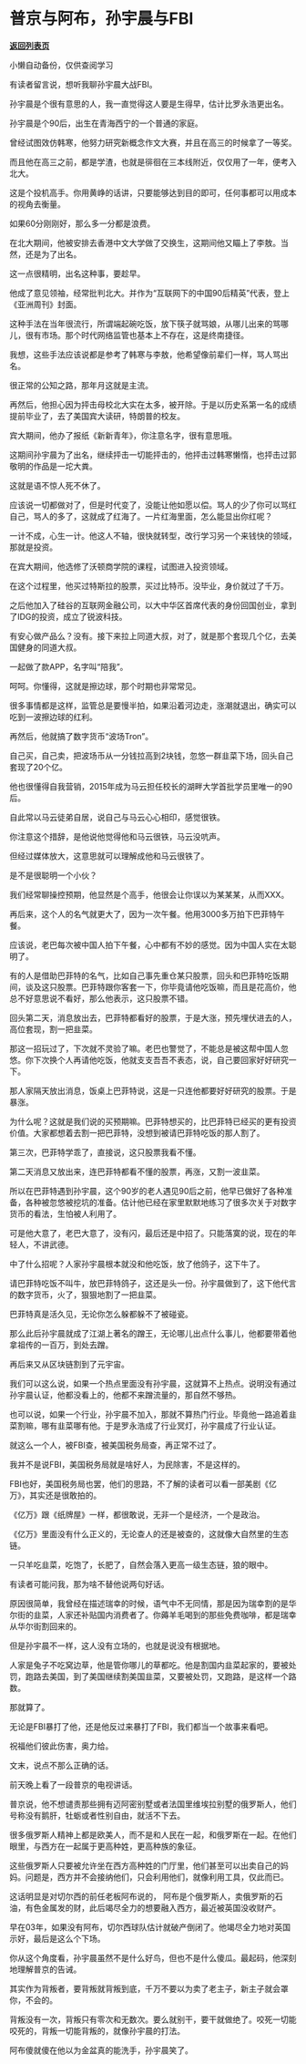# 普京与阿布，孙宇晨与FBI

[**返回列表页**](/gzh/记忆承载)

小懒自动备份，仅供查阅学习

有读者留言说，想听我聊孙宇晨大战FBI。

  

孙宇晨是个很有意思的人，我一直觉得这人要是生得早，估计比罗永浩更出名。  

  

孙宇晨是个90后，出生在青海西宁的一个普通的家庭。

  

曾经试图效仿韩寒，他努力研究新概念作文大赛，并且在高三的时候拿了一等奖。  

  

而且他在高三之前，都是学渣，也就是徘徊在三本线附近，仅仅用了一年，便考入北大。

  

这是个投机高手。你用黄峥的话讲，只要能够达到目的即可，任何事都可以用成本的视角去衡量。

  

如果60分刚刚好，那么多一分都是浪费。

  

在北大期间，他被安排去香港中文大学做了交换生，这期间他又瞄上了李敖。当然，还是为了出名。

  

这一点很精明，出名这种事，要趁早。

  

他成了意见领袖，经常批判北大。并作为“互联网下的中国90后精英”代表，登上《亚洲周刊》封面。

  

这种手法在当年很流行，所谓端起碗吃饭，放下筷子就骂娘，从哪儿出来的骂哪儿，很有市场。那个时代网络监管也基本上不存在，这是终南捷径。

  

我想，这些手法应该说都是参考了韩寒与李敖，他希望像前辈们一样，骂人骂出名。

  

很正常的公知之路，那年月这就是主流。

  

再然后，他担心因为抨击母校北大实在太多，被开除。于是以历史系第一名的成绩提前毕业了，去了美国宾大读研，特朗普的校友。

  
宾大期间，他办了报纸《新新青年》，你注意名字，很有意思哦。

  

这期间孙宇晨为了出名，继续抨击一切能抨击的，他抨击过韩寒懒惰，也抨击过郭敬明的作品是一坨大粪。

  

这就是语不惊人死不休了。

  

应该说一切都做对了，但是时代变了，没能让他如愿以偿。骂人的少了你可以骂红自己，骂人的多了，这就成了红海了。一片红海里面，怎么能显出你红呢？

  

一计不成，心生一计。他这人不轴，很快就转型，改行学习另一个来钱快的领域，那就是投资。

  

在宾大期间，他选修了沃顿商学院的课程，试图进入投资领域。

  

在这个过程里，他买过特斯拉的股票，买过比特币。没毕业，身价就过了千万。

  

之后他加入了硅谷的互联网金融公司，以大中华区首席代表的身份回国创业，拿到了IDG的投资，成立了锐波科技。

  

有安心做产品么？没有。接下来拉上同道大叔，对了，就是那个套现几个亿，去美国健身的同道大叔。

  

一起做了款APP，名字叫“陪我”。

  

呵呵。你懂得，这就是擦边球，那个时期也非常常见。

  

很多事情都是这样，监管总是要慢半拍，如果沿着河边走，涨潮就退出，确实可以吃到一波擦边球的红利。  

  

再然后，他就搞了数字货币“波场Tron”。

  

自己买，自己卖，把波场币从一分钱拉高到2块钱，忽悠一群韭菜下场，回头自己套现了20个亿。

  

他也很懂得自我营销，2015年成为马云担任校长的湖畔大学首批学员里唯一的90后。

  

自此常以马云徒弟自居，说自己与马云心心相印，感觉很铁。

  

你注意这个措辞，是他说他觉得他和马云很铁，马云没吭声。

  

但经过媒体放大，这意思就可以理解成他和马云很铁了。

  

是不是很聪明一个小伙？

  

我们经常聊操控预期，他显然是个高手，他很会让你误以为某某某，从而XXX。  

  

再后来，这个人的名气就更大了，因为一次午餐。他用3000多万拍下巴菲特午餐。  

  

应该说，老巴每次被中国人拍下午餐，心中都有不妙的感觉。因为中国人实在太聪明了。

  

有的人是借助巴菲特的名气，比如自己事先重仓某只股票，回头和巴菲特吃饭期间，谈及这只股票。巴菲特跟你客套一下，你毕竟请他吃饭嘛，而且是花高价，他总不好意思说不看好，那么他表示，这只股票不错。  

  

回头第二天，消息放出去，巴菲特都看好的股票，于是大涨，预先埋伏进去的人，高位套现，割一把韭菜。

  

那这一招玩过了，下次就不灵验了嘛。老巴也警觉了，不能总是被这帮中国人忽悠。你下次换个人再请他吃饭，他就支支吾吾不表态，说，自己要回家好好研究一下。  

  

那人家隔天放出消息，饭桌上巴菲特说，这是一只连他都要好好研究的股票。于是暴涨。  

  

为什么呢？这就是我们说的买预期嘛。巴菲特想买的，比巴菲特已经买的更有投资价值。大家都想着去割一把巴菲特，没想到被请巴菲特吃饭的那人割了。

  

第三次，巴菲特学乖了，直接说，这只股票我看不懂。

  

第二天消息又放出来，连巴菲特都看不懂的股票，再涨，又割一波韭菜。

  

所以在巴菲特遇到孙宇晨，这个90岁的老人遇见90后之前，他早已做好了各种准备，各种被忽悠被挖坑的准备。估计他已经在家里默默地练习了很多次关于对数字货币的看法，生怕被人利用了。

  

可是他大意了，老巴大意了，没有闪，最后还是中招了。只能落寞的说，现在的年轻人，不讲武德。

  

中了什么招呢？人家孙宇晨根本就没和他吃饭，放了他鸽子，这下牛了。  

  

请巴菲特吃饭不叫牛，放巴菲特鸽子，这还是头一份。孙宇晨做到了，这下他代言的数字货币，火了，狠狠地割了一把韭菜。

  

巴菲特真是活久见，无论你怎么躲都躲不了被碰瓷。  

  

那么此后孙宇晨就成了江湖上著名的蹭王，无论哪儿出点什么事儿，他都要带着他拿祖传的一百万，到处去蹭。

  

再后来又从区块链割到了元宇宙。  

  

我们可以这么说，如果一个热点里面没有孙宇晨，这就算不上热点。说明没有通过孙宇晨认证，他都没看上的，他都不来蹭流量的，那自然不够热。

  

也可以说，如果一个行业，孙宇晨不加入，那就不算热门行业。毕竟他一路追着韭菜割嘛，哪有韭菜哪有他。于是罗永浩成了行业冥灯，孙宇晨成了行业认证。

  

就这么一个人，被FBI查，被美国税务局查，再正常不过了。  

  

我并不是说FBI，美国税务局就是啥好人，为民除害，不是这样的。  

  

FBI也好，美国税务局也罢，他们的思路，不了解的读者可以看一部美剧《亿万》，其实还是很敢拍的。

  

《亿万》跟《纸牌屋》一样，都很敢说，无非一个是经济，一个是政治。  

  

《亿万》里面没有什么正义的，无论查人的还是被查的，这就像大自然里的生态链。

  

一只羊吃韭菜，吃饱了，长肥了，自然会落入更高一级生态链，狼的眼中。

  

有读者可能问我，那为啥不替他说两句好话。

  

原因很简单，我曾经在描述瑞幸的时候，语气中不无同情，那是因为瑞幸割的是华尔街的韭菜，人家还补贴国内消费者了。你薅羊毛喝到的那些免费咖啡，都是瑞幸从华尔街割回来的。

  

但是孙宇晨不一样，这人没有立场的，也就是说没有根据地。

  

人家是兔子不吃窝边草，他是管你哪儿的草都吃。他是割国内韭菜起家的，要被处罚，跑路去美国，到了美国继续割美国韭菜，又要被处罚，又跑路，是这样一个路数。

  

那就算了。  

  

无论是FBI暴打了他，还是他反过来暴打了FBI，我们都当一个故事来看吧。

  

祝福他们彼此伤害，奥力给。

  

文末，说点不那么正确的话。

  

前天晚上看了一段普京的电视讲话。

  

普京说，他不想谴责那些拥有迈阿密别墅或者法国里维埃拉别墅的俄罗斯人，他们号称没有鹅肝，牡蛎或者性别自由，就活不下去。

  

很多俄罗斯人精神上都是欧美人，而不是和人民在一起，和俄罗斯在一起。在他们眼里，与西方在一起属于更高种姓，更高种族的象征。  

  

这些俄罗斯人只要被允许坐在西方高种姓的门厅里，他们甚至可以出卖自己的妈妈。问题是，西方并不会接纳他们，只会利用他们，就像利用工具，仅此而已。  

  

这话明显是对切尔西的前任老板阿布说的， 阿布是个俄罗斯人，卖俄罗斯的石油，有色金属发的财，此后竭尽全力的想要融入西方，最近被英国没收财产。  

  

早在03年，如果没有阿布，切尔西球队估计就破产倒闭了。他竭尽全力地对英国示好，最后是这么个下场。  

  

你从这个角度看，孙宇晨虽然不是什么好鸟，但也不是什么傻瓜。最起码，他深刻地理解普京的告诫。

  

其实作为背叛者，要背叛就背叛到底，千万不要以为卖了老主子，新主子就会罩你，不会的。  

  

背叛没有一次，背叛只有零次和无数次。要么就别干，要干就做绝了。咬死一切能咬死的，背叛一切能背叛的，就像孙宇晨的打法。

  

阿布傻就傻在他以为金盆真的能洗手，孙宇晨笑了。

